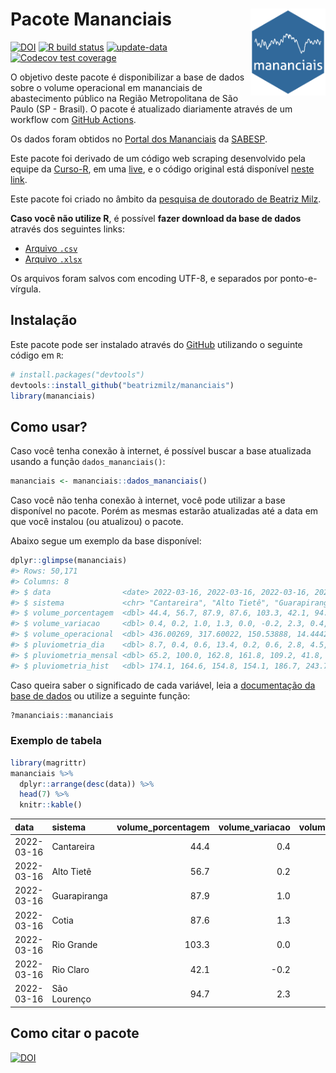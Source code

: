 
<!-- README.md is generated from README.Rmd. Please edit that file -->

# Pacote Mananciais <img src="man/figures/hexlogo.png" align="right" width = "120px"/>

<!-- badges: start -->

[![DOI](https://zenodo.org/badge/DOI/10.5281/zenodo.4733056.svg)](https://doi.org/10.5281/zenodo.4733056)
[![R build
status](https://github.com/beatrizmilz/mananciais/workflows/R-CMD-check/badge.svg)](https://github.com/beatrizmilz/mananciais/actions)
[![update-data](https://github.com/beatrizmilz/mananciais/actions/workflows/2-update_data.yaml/badge.svg)](https://github.com/beatrizmilz/mananciais/actions/workflows/2-update_data.yaml)
[![Codecov test
coverage](https://codecov.io/gh/beatrizmilz/mananciais/branch/master/graph/badge.svg)](https://codecov.io/gh/beatrizmilz/mananciais?branch=master)
<!-- badges: end -->

O objetivo deste pacote é disponibilizar a base de dados sobre o volume
operacional em mananciais de abastecimento público na Região
Metropolitana de São Paulo (SP - Brasil). O pacote é atualizado
diariamente através de um workflow com [GitHub
Actions](https://github.com/beatrizmilz/mananciais/actions).

Os dados foram obtidos no [Portal dos
Mananciais](http://mananciais.sabesp.com.br/Situacao) da
[SABESP](http://site.sabesp.com.br/site/Default.aspx).

Este pacote foi derivado de um código web scraping desenvolvido pela
equipe da [Curso-R](https://www.curso-r.com/), em uma
[live](https://youtu.be/jvZIxrMmOcQ), e o código original está
disponível [neste
link](https://github.com/curso-r/lives/blob/master/drafts/20200730_scraper_sabesp.R).

Este pacote foi criado no âmbito da [pesquisa de doutorado de Beatriz
Milz](https://beatrizmilz.github.io/tese/).

**Caso você não utilize R**, é possível **fazer download da base de
dados** através dos seguintes links:

  - [Arquivo
    `.csv`](https://github.com/beatrizmilz/mananciais/raw/master/inst/extdata/mananciais.csv)
  - [Arquivo
    `.xlsx`](https://github.com/beatrizmilz/mananciais/blob/master/inst/extdata/mananciais.xlsx?raw=true)

Os arquivos foram salvos com encoding UTF-8, e separados por
ponto-e-vírgula.

## Instalação

Este pacote pode ser instalado através do [GitHub](https://github.com/)
utilizando o seguinte código em `R`:

``` r
# install.packages("devtools")
devtools::install_github("beatrizmilz/mananciais")
library(mananciais)
```

## Como usar?

Caso você tenha conexão à internet, é possível buscar a base atualizada
usando a função `dados_mananciais()`:

``` r
mananciais <- mananciais::dados_mananciais() 
```

Caso você não tenha conexão à internet, você pode utilizar a base
disponível no pacote. Porém as mesmas estarão atualizadas até a data em
que você instalou (ou atualizou) o pacote.

Abaixo segue um exemplo da base disponível:

``` r
dplyr::glimpse(mananciais)
#> Rows: 50,171
#> Columns: 8
#> $ data                <date> 2022-03-16, 2022-03-16, 2022-03-16, 2022-03-16, 2…
#> $ sistema             <chr> "Cantareira", "Alto Tietê", "Guarapiranga", "Cotia…
#> $ volume_porcentagem  <dbl> 44.4, 56.7, 87.9, 87.6, 103.3, 42.1, 94.7, 44.0, 5…
#> $ volume_variacao     <dbl> 0.4, 0.2, 1.0, 1.3, 0.0, -0.2, 2.3, 0.4, 0.3, 1.6,…
#> $ volume_operacional  <dbl> 436.00269, 317.60022, 150.53888, 14.44422, 115.843…
#> $ pluviometria_dia    <dbl> 8.7, 0.4, 0.6, 13.4, 0.2, 0.6, 2.8, 4.5, 20.1, 25.…
#> $ pluviometria_mensal <dbl> 65.2, 100.0, 162.8, 161.8, 109.2, 41.8, 220.4, 56.…
#> $ pluviometria_hist   <dbl> 174.1, 164.6, 154.8, 154.1, 186.7, 243.7, 195.1, 1…
```

Caso queira saber o significado de cada variável, leia a [documentação
da base de
dados](https://beatrizmilz.github.io/mananciais/reference/mananciais.html)
ou utilize a seguinte função:

``` r
?mananciais::mananciais
```

### Exemplo de tabela

``` r
library(magrittr)
mananciais %>% 
  dplyr::arrange(desc(data)) %>% 
  head(7) %>%
  knitr::kable()
```

| data       | sistema      | volume\_porcentagem | volume\_variacao | volume\_operacional | pluviometria\_dia | pluviometria\_mensal | pluviometria\_hist |
| :--------- | :----------- | ------------------: | ---------------: | ------------------: | ----------------: | -------------------: | -----------------: |
| 2022-03-16 | Cantareira   |                44.4 |              0.4 |           436.00269 |               8.7 |                 65.2 |              174.1 |
| 2022-03-16 | Alto Tietê   |                56.7 |              0.2 |           317.60022 |               0.4 |                100.0 |              164.6 |
| 2022-03-16 | Guarapiranga |                87.9 |              1.0 |           150.53888 |               0.6 |                162.8 |              154.8 |
| 2022-03-16 | Cotia        |                87.6 |              1.3 |            14.44422 |              13.4 |                161.8 |              154.1 |
| 2022-03-16 | Rio Grande   |               103.3 |              0.0 |           115.84362 |               0.2 |                109.2 |              186.7 |
| 2022-03-16 | Rio Claro    |                42.1 |            \-0.2 |             5.75050 |               0.6 |                 41.8 |              243.7 |
| 2022-03-16 | São Lourenço |                94.7 |              2.3 |            84.12258 |               2.8 |                220.4 |              195.1 |

## Como citar o pacote

[![DOI](https://zenodo.org/badge/DOI/10.5281/zenodo.4733056.svg)](https://doi.org/10.5281/zenodo.4733056)
